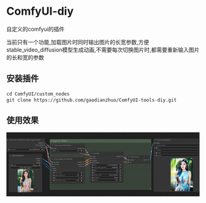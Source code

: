 # ComfyUI-diy
自定义的comfyui的插件

当前只有一个功能,加载图片时同时输出图片的长宽参数,方便stable_video_diffusion模型生成动画,不需要每次切换图片时,都需要重新输入图片的长和宽的参数


## 安装插件
```
cd ComfyUI/custom_nodes
git clone https://github.com/gaodianzhuo/ComfyUI-tools-diy.git
```

## 使用效果
![使用效果](ui.png)
